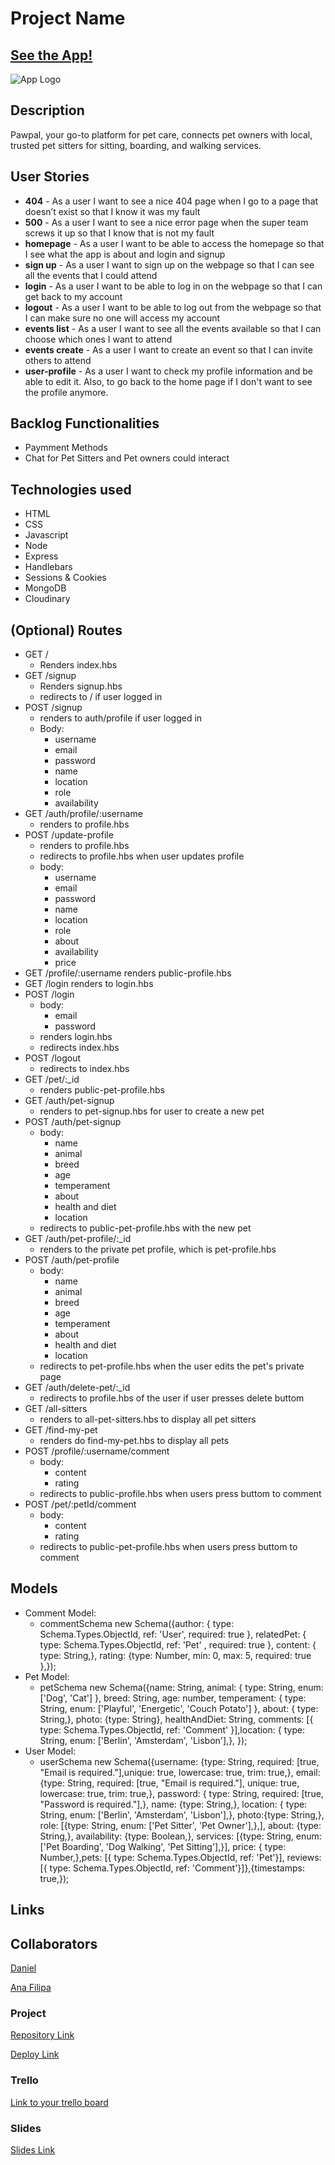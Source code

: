 
# Project Name

## [See the App!](https://pawpal-pet-sitters.onrender.com/)

![App Logo](/images/pawpal-logo.png)

## Description

Pawpal, your go-to platform for pet care, connects pet owners with local, trusted pet sitters for sitting, boarding, and walking services.
 
## User Stories

- **404** - As a user I want to see a nice 404 page when I go to a page that doesn’t exist so that I know it was my fault 
- **500** - As a user I want to see a nice error page when the super team screws it up so that I know that is not my fault
- **homepage** - As a user I want to be able to access the homepage so that I see what the app is about and login and signup
- **sign up** - As a user I want to sign up on the webpage so that I can see all the events that I could attend
- **login** - As a user I want to be able to log in on the webpage so that I can get back to my account
- **logout** - As a user I want to be able to log out from the webpage so that I can make sure no one will access my account
- **events list** - As a user I want to see all the events available so that I can choose which ones I want to attend
- **events create** - As a user I want to create an event so that I can invite others to attend
- **user-profile** - As a user I want to check my profile information and be able to edit it. Also, to go back to the home page if I don't want to see the profile anymore.

## Backlog Functionalities

- Paymment Methods
- Chat for Pet Sitters and Pet owners could interact

## Technologies used

- HTML
- CSS
- Javascript
- Node
- Express
- Handlebars
- Sessions & Cookies
- MongoDB
- Cloudinary


## (Optional) Routes

- GET /
    - Renders index.hbs
- GET /signup
    - Renders signup.hbs
    - redirects to / if user logged in
- POST /signup
    - renders to auth/profile if user logged in
    - Body:
        - username
        - email
        - password
        - name
        - location
        - role
        - availability   
- GET /auth/profile/:username
    - renders to profile.hbs
- POST /update-profile
    - renders to profile.hbs
    - redirects to profile.hbs when user updates profile
    - body:
        - username
        - email
        - password
        - name
        - location
        - role
        - about
        - availability
        - price
- GET /profile/:username
    renders public-profile.hbs
- GET /login
    renders to login.hbs
- POST /login
    - body:
        - email
        - password
    - renders login.hbs
    - redirects index.hbs
- POST /logout
    - redirects to index.hbs
- GET /pet/:_id
    - renders public-pet-profile.hbs
- GET /auth/pet-signup
    - renders to pet-signup.hbs for user to create a new pet
- POST /auth/pet-signup
    - body:
        - name
        - animal
        - breed
        - age
        - temperament
        - about
        - health and diet
        - location
    - redirects to public-pet-profile.hbs with the new pet
- GET /auth/pet-profile/:_id
    - renders to the private pet profile, which is pet-profile.hbs
- POST /auth/pet-profile
    - body:
        - name
        - animal
        - breed
        - age
        - temperament
        - about
        - health and diet
        - location
    - redirects to pet-profile.hbs when the user edits the pet's private page
- GET /auth/delete-pet/:_id
    - redirects to profile.hbs of the user if user presses delete buttom
- GET /all-sitters
    - renders to all-pet-sitters.hbs to display all pet sitters
- GET /find-my-pet
    - renders do find-my-pet.hbs to display all pets
- POST /profile/:username/comment
    - body:
        - content
        - rating
    - redirects to public-profile.hbs when users press buttom to comment
- POST /pet/:petId/comment
    - body:
        - content
        - rating
    - redirects to public-pet-profile.hbs when users press buttom to comment



## Models

- Comment Model:
    - commentSchema new Schema({author: { type: Schema.Types.ObjectId, ref: 'User', required: true }, relatedPet: { 
    type: Schema.Types.ObjectId, ref: 'Pet' , required: true }, content: { type: String,}, rating: {type: Number,
    min: 0, max: 5, required: true },});
- Pet Model:
    - petSchema new Schema({name: String, animal: { type: String, enum: ['Dog', 'Cat'] }, breed: String, age: number, temperament: { type: String, enum: ['Playful', 'Energetic', 'Couch Potato'] }, about: { type: String,},
    photo: {type: String}, healthAndDiet: String, comments: [{ type: Schema.Types.ObjectId, ref: 'Comment' }],location: { type: String, enum: ['Berlin', 'Amsterdam', 'Lisbon'],}, });
- User Model: 
    - userSchema new Schema({username: {type: String, required: [true, "Email is required."],unique: true, lowercase: true,
      trim: true,}, email: {type: String, required: [true, "Email is required."], unique: true, lowercase: true,
      trim: true,}, password: { type: String, required: [true, "Password is required."],}, name: {type: String,}, location: { type: String, enum: ['Berlin', 'Amsterdam', 'Lisbon'],}, photo:{type: String,}, role: [{type: String, enum: ['Pet Sitter', 'Pet Owner'],},], about: {type: String,}, availability: {type: Boolean,}, services: [{type: String, enum: ['Pet Boarding', 'Dog Walking', 'Pet Sitting'],}], price: { type: Number,},pets: [{ type: Schema.Types.ObjectId, ref: 'Pet'}], reviews: [{ type: Schema.Types.ObjectId, ref: 'Comment'}]},{timestamps: true,});




## Links

## Collaborators

[Daniel](https://github.com/dsus87)

[Ana Filipa](https://github.com/anafilipareis)

### Project

[Repository Link](https://github.com/dsus87/pawpal-project)

[Deploy Link](https://pawpal-pet-sitters.onrender.com/)

### Trello

[Link to your trello board](https://trello.com/b/rcYiXb8y/pawpal)

### Slides

[Slides Link](https://docs.google.com/presentation/d/17wE6C-ZyHBZbWrcE6cyPLkPz7cKai1Yjh1A2Qk1C5qU/edit?usp=sharing)
